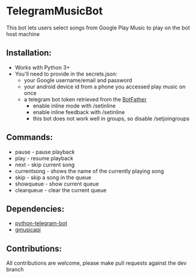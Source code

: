 # TelegramMusicBot
This bot lets users select songs from Google Play Music to play on the bot host machine

## Installation:
- Works with Python 3+
- You'll need to provide in the secrets.json:
  - your Google username/email and password
  - your android device id from a phone you accessed play music on once
  - a telegram bot token retrieved from the [BotFather](https://telegram.me/botfather)
    - enable inline mode with /setinline
    - enable inline feedback with /setinline
    - this bot does not work well in groups, so disable /setjoingroups

## Commands:
* pause - pause playback
* play - resume playback
* next - skip current song
* currentsong - shows the name of the currently playing song
* skip - skip a song in the queue
* showqueue - show current queue
* clearqueue - clear the current queue

## Dependencies:
  - [python-telegram-bot](https://github.com/python-telegram-bot/python-telegram-bot)
  - [gmusicapi](https://github.com/simon-weber/gmusicapi)
  
## Contributions:
All contributions are welcome, please make pull requests against the dev branch
